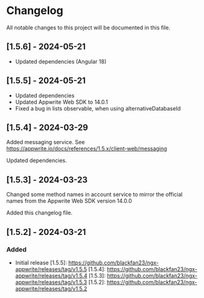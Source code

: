 # Changelog

All notable changes to this project will be documented in this file.

## [1.5.6] - 2024-05-21

- Updated dependencies (Angular 18)

## [1.5.5] - 2024-05-21

- Updated dependencies
- Updated Appwrite Web SDK to 14.0.1
- Fixed a bug in lists observable, when using alternativeDatabaseId

## [1.5.4] - 2024-03-29

Added messaging service. See https://appwrite.io/docs/references/1.5.x/client-web/messaging

Updated dependencies.

## [1.5.3] - 2024-03-23

Changed some method names in account service to mirror the official names from the Appwrite Web SDK version 14.0.0

Added this changelog file.

## [1.5.2] - 2024-03-21

### Added

- Initial release
  [1.5.5]: https://github.com/blackfan23/ngx-appwrite/releases/tag/v1.5.5
  [1.5.4]: https://github.com/blackfan23/ngx-appwrite/releases/tag/v1.5.4
  [1.5.3]: https://github.com/blackfan23/ngx-appwrite/releases/tag/v1.5.3
  [1.5.2]: https://github.com/blackfan23/ngx-appwrite/releases/tag/v1.5.2

